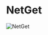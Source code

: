 # NetGet

![NetGet](https://github.com/FynnHollesen/NetGet/assets/136230507/160faf6a-0fe5-4af6-b500-c9db49fee19a)
